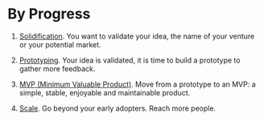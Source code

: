 # By Progress

1. [Solidification](./1-solidification.md). You want to validate your idea, the name of
   your venture or your potential market.

2. [Prototyping](./2-prototyping.md). Your idea is validated, it is time to build a
   prototype to gather more feedback.

3. [MVP (Minimum Valuable Product)](./3-minimum-viable-product.md). Move from a prototype to an MVP: a simple, stable, enjoyable and maintainable product.

4. [Scale](./4-scale.md). Go beyond your early adopters. Reach more people.
